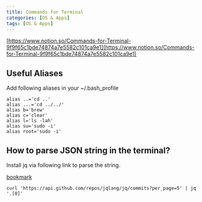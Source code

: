 ```yaml
---
title: Commands for Terminal
categories: [OS & Apps]
tags: [OS & Apps]
---
```


[https://www.notion.so/Commands-for-Terminal-9f9f65c1bde74874a7e5582c101ca9e1](https://www.notion.so/Commands-for-Terminal-9f9f65c1bde74874a7e5582c101ca9e1)


## Useful Aliases


Add following aliases in your ~/.bash_profile


```shell
alias ..='cd ..'
alias ...='cd ../../'
alias b='brew'
alias c='clear'
alias l='ls -lah'
alias su='sudo -i'
alias root='sudo -i'
```


## How to parse JSON string in the terminal?


Install jq via following link to parse the string.


[bookmark](https://jqlang.github.io/jq/download/)


```shell
curl 'https://api.github.com/repos/jqlang/jq/commits?per_page=5' | jq '.[0]'
```

